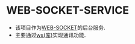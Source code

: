 # WEB-SOCKET-SERVICE

- 该项目作为[WEB-SOCKET](https://github.com/HuangHongRui/web-socket)的后台服务.
- 主要通过[ws(库)](https://github.com/websockets/ws#api-docs)实现通讯功能.